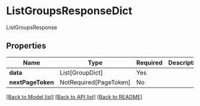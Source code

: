 # ListGroupsResponseDict

ListGroupsResponse

## Properties
| Name | Type | Required | Description |
| ------------ | ------------- | ------------- | ------------- |
**data** | List[GroupDict] | Yes |  |
**nextPageToken** | NotRequired[PageToken] | No |  |


[[Back to Model list]](../../../README.md#models-v2-link) [[Back to API list]](../../../README.md#documentation-for-api-endpoints) [[Back to README]](../../../README.md)

